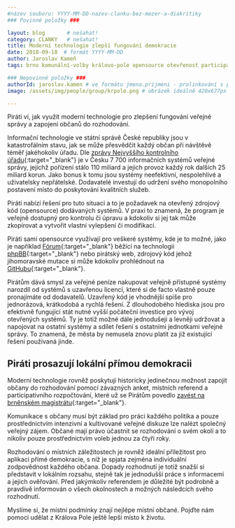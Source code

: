 ```yaml
---
#název souboru: YYYY-MM-DD-nazev-clanku-bez-mezer-a-diakritiky
### Povinné položky ###

layout: blog       # nešahat!
category: CLANKY   # nešahat!
title: Moderní technologie zlepší fungování demokracie
date: 2018-09-18  # formát YYYY-MM-DD
author: Jaroslav Kameň
tags: brno komunální-volby královo-pole opensource otevřenost participace přímá-demokracie transparence # kategorie odděleny mezerami, např. volby zemědělství životní-prostředí piráti (viz https://jihomoravsky.pirati.cz/tags/)

### Nepovinné položky ###
authorId: jaroslav.kamen # ve formátu jmeno.prijmeni - prolinkování s profilem přes uid
image: /assets/img/people/group/krpole.png # obrázek ideálně 420x677px minifikovaný přes https://tinypng.com/

---
```


Piráti ví, jak využít moderní technologie pro zlepšení fungování veřejné správy a zapojení občanů do rozhodování.

Informační technologie ve státní správě České republiky jsou v katastrofálním stavu, jak se může přesvědčit každý občan při návštěvě téměř jakéhokoliv úřadu. Dle [zprávy Nejvyššího kontrolního úřadu](https://www.hlidacstatu.cz/texty/nku-pro-prezidenta-zemana-vazne-problemy-v-hospodareni-statu/){:target="_blank"} je v Česku 7 700 informačních systémů veřejné správy, jejichž pořízení stálo 110 miliard a jejich provoz každý rok dalších 25 miliard korun. Jako bonus k tomu jsou systémy neefektivní, nespolehlivé a uživatelsky nepřátelské. Dodavatelé investují do udržení svého monopolního postavení místo do poskytování kvalitních služeb.

Piráti nabízí řešení pro tuto situaci a to je požadavek na otevřený zdrojový kód (opensource) dodávaných systémů. V praxi to znamená, že program je veřejně dostupný pro kontrolu či úpravu a kdokoliv si jej tak může zkopírovat a vytvořit vlastní vylepšení či modifikaci.

Piráti sami opensource využívají pro veškeré systémy, kde je to možné, jako je například [Fórum](https://forum.pirati.cz/){:target="_blank"} běžící na technologii [phpBB](https://www.phpbb.com/){:target="_blank"} nebo pirátský web, zdrojový kód jehož jihomoravské mutace si může kdokoliv prohlédnout na [GitHubu](https://github.com/pirati-web/jihomoravsky.pirati.cz/tree/master){:target="_blank"}.

Pirátům dává smysl za veřejné peníze nakupovat veřejně přístupné systémy narozdíl od systémů s uzavřenou licencí, které si de facto vlastně pouze pronajímáte od dodavatelů. Uzavřený kód je vhodnější spíše pro jednorázová, krátkodobá a rychlá řešení. Z dlouhodobého hlediska jsou pro efektivně fungující stát nutné vyšší počáteční investice pro vývoj otevřených systémů. Ty je totiž možné dále jednodušeji a levněji udržovat a napojovat na ostatní systémy a sdílet řešení s ostatními jednotkami veřejné správy. To znamená, že města by nemusela znovu platit za již existující řešení používaná jinde.

## Piráti prosazují lokální přímou demokracii

Moderní technologie rovněž poskytují historicky jedinečnou možnost zapojit občany do rozhodování pomocí závazných anket, místních referend a participativního rozpočtování, které už se Pirátům povedlo [zavést na brněnském magistrátu](https://damenavas.brno.cz/){:target="_blank"}.

Komunikace s občany musí být základ pro práci každého politika a pouze prostřednictvím intenzivní a kultivované veřejné diskuze lze nalézt společný veřejný zájem. Občané mají právo účastnit se rozhodování o svém okolí a to nikoliv pouze prostřednictvím voleb jednou za čtyři roky.

Rozhodování o místních záležitostech je rovněž ideální příležitost pro aplikaci přímé demokracie, s níž je spjata zejména individuální zodpovědnost každého občana. Dopady rozhodnutí je totiž snažší si představit v lokálním rozsahu, stejně tak je jednodušší práce s informacemi a jejich ověřování. Před jakýmkoliv referendem je důležité být podrobně a pravdivě informován o všech okolnostech a možných následcích svého rozhodnutí.

Myslíme si, že místní podmínky znají nejlépe místní občané. Pojďte nám pomoci udělat z Králova Pole ještě lepší místo k životu.
